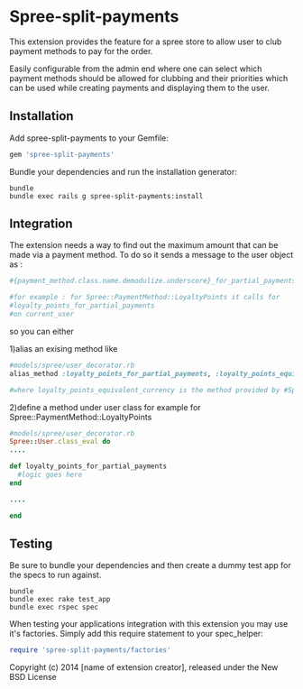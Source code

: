 Spree-split-payments
=========================
This extension provides the feature for a spree store to allow user to club payment methods to pay for the order.

Easily configurable from the admin end where one can select which payment methods should be allowed for clubbing and their priorities which can be used while creating payments and displaying them to the user.

Installation
------------

Add spree-split-payments to your Gemfile:

```ruby
gem 'spree-split-payments'
```

Bundle your dependencies and run the installation generator:

```shell
bundle
bundle exec rails g spree-split-payments:install
```

Integration
-----------
The extension needs a way to find out the maximum amount that can be made via a payment method. To do so it sends a message to the user object as :

```ruby
#{payment_method.class.name.demodulize.underscore}_for_partial_payments

#for example : for Spree::PaymentMethod::LoyaltyPoints it calls for
#loyalty_points_for_partial_payments 
#on current_user
```

so you can either 

1)alias an exising method like

```ruby
#models/spree/user_decorator.rb
alias_method :loyalty_points_for_partial_payments, :loyalty_points_equivalent_currency

#where loyalty_points_equivalent_currency is the method provided by #Spree::PaymentMethod::LoyaltyPoints extension.
```

2)define a method under user class
  for example for Spree::PaymentMethod::LoyaltyPoints

```ruby
#models/spree/user_decorator.rb
Spree::User.class_eval do
....

def loyalty_points_for_partial_payments
  #logic goes here
end

....

end
```

Testing
-------

Be sure to bundle your dependencies and then create a dummy test app for the specs to run against.

```shell
bundle
bundle exec rake test_app
bundle exec rspec spec
```

When testing your applications integration with this extension you may use it's factories.
Simply add this require statement to your spec_helper:

```ruby
require 'spree-split-payments/factories'
```

Copyright (c) 2014 [name of extension creator], released under the New BSD License
